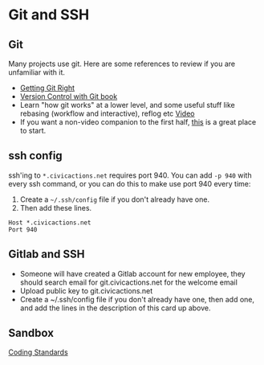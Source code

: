 # Git and SSH

## Git

Many projects use git. Here are some references to review if you are unfamiliar with it.

*   [Getting Git Right](https://www.atlassian.com/git/)
*   [Version Control with Git book](http://www.amazon.com/Version-Control-Git-collaborative-development/dp/1449316387)
*   Learn "how git works" at a lower level, and some useful stuff like rebasing (workflow and interactive), reflog etc [Video](https://www.youtube.com/watch?v=MYP56QJpDr4)
*   If you want a non-video companion to the first half, [this](http://git-scm.com/book/en/v2/Git-Internals-Git-Objects) is a great place to start.

## ssh config

ssh'ing to `*.civicactions.net` requires port 940. You can add `-p 940` with every ssh command, or you can do this to make use port 940 every time:

1.  Create a `~/.ssh/config` file if you don't already have one.
2.  Then add these lines.


```
Host *.civicactions.net
Port 940
```

## Gitlab and SSH

*   Someone will have created a Gitlab account for new employee, they should search email for git.civicactions.net for the welcome email
*   Upload public key to git.civicactions.net
*   Create a ~/.ssh/config file if you don't already have one, then add one, and add the lines in the description of this card up above.

## Sandbox

[Coding Standards](http://civicactions.net/content/coding-standards)
